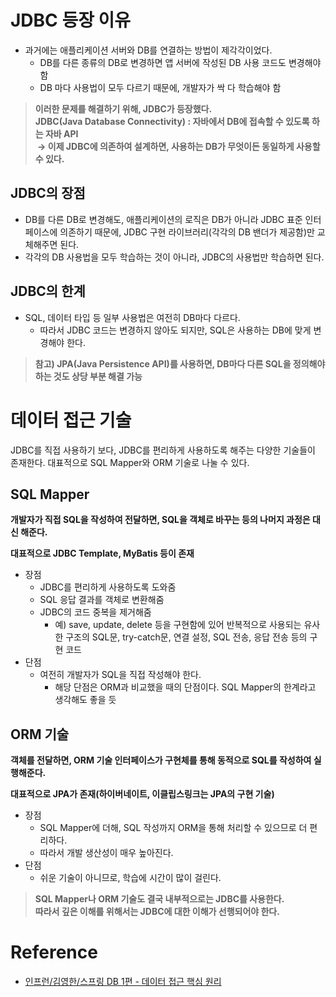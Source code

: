 # **JDBC 등장 이유**

-   과거에는 애플리케이션 서버와 DB를 연결하는 방법이 제각각이었다.
    -   DB를 다른 종류의 DB로 변경하면 앱 서버에 작성된 DB 사용 코드도 변경해야 함
    -   DB 마다 사용법이 모두 다르기 때문에, 개발자가 싹 다 학습해야 함

> **이러한 문제를 해결하기 위해, JDBC가 등장했다.  
> JDBC(Java Database Connectivity) : 자바에서 DB에 접속할 수 있도록 하는 자바 API  
>  -> 이제 JDBC에 의존하여 설계하면, 사용하는 DB가 무엇이든 동일하게 사용할 수 있다.**

## **JDBC의 장점**

-   DB를 다른 DB로 변경해도, 애플리케이션의 로직은 DB가 아니라 JDBC 표준 인터페이스에 의존하기 때문에, JDBC 구현 라이브러리(각각의 DB 밴더가 제공함)만 교체해주면 된다.
-   각각의 DB 사용법을 모두 학습하는 것이 아니라, JDBC의 사용법만 학습하면 된다.

## **JDBC의 한계**

-   SQL, 데이터 타입 등 일부 사용법은 여전히 DB마다 다르다.
    -   따라서 JDBC 코드는 변경하지 않아도 되지만, SQL은 사용하는 DB에 맞게 변경해야 한다.

> **참고) JPA(Java Persistence API)를 사용하면, DB마다 다른 SQL을 정의해야 하는 것도 상당 부분 해결 가능**

# **데이터 접근 기술**

JDBC를 직접 사용하기 보다, JDBC를 편리하게 사용하도록 해주는 다양한 기술들이 존재한다. 대표적으로 SQL Mapper와 ORM 기술로 나눌 수 있다.

## **SQL Mapper**

**개발자가 직접 SQL을 작성하여 전달하면, SQL을 객체로 바꾸는 등의 나머지 과정은 대신 해준다.**

**대표적으로 JDBC Template, MyBatis 등이 존재**

-   장점
    -   JDBC를 편리하게 사용하도록 도와줌
    -   SQL 응답 결과를 객체로 변환해줌
    -   JDBC의 코드 중복을 제거해줌
        -   예) save, update, delete 등을 구현함에 있어 반복적으로 사용되는 유사한 구조의 SQL문, try-catch문, 연결 설정, SQL 전송, 응답 전송 등의 구현 코드
-   단점
    -   여전히 개발자가 SQL을 직접 작성해야 한다.
        -   해당 단점은 ORM과 비교했을 때의 단점이다. SQL Mapper의 한계라고 생각해도 좋을 듯

## **ORM 기술**

**객체를 전달하면, ORM 기술 인터페이스가 구현체를 통해 동적으로 SQL를 작성하여 실행해준다.**

**대표적으로 JPA가 존재(하이버네이트, 이클립스링크는 JPA의 구현 기술)**

-   장점
    -   SQL Mapper에 더해, SQL 작성까지 ORM을 통해 처리할 수 있으므로 더 편리하다.
    -   따라서 개발 생산성이 매우 높아진다.
-   단점
    -   쉬운 기술이 아니므로, 학습에 시간이 많이 걸린다.

> **SQL Mapper나 ORM 기술도 결국 내부적으로는 JDBC를 사용한다.  
> 따라서 깊은 이해를 위해서는 JDBC에 대한 이해가 선행되어야 한다.**

# **Reference**

-   [인프런/김영한/스프링 DB 1편 - 데이터 접근 핵심 원리](https://www.inflearn.com/course/%EC%8A%A4%ED%94%84%EB%A7%81-db-1/dashboard "해당 강의")
